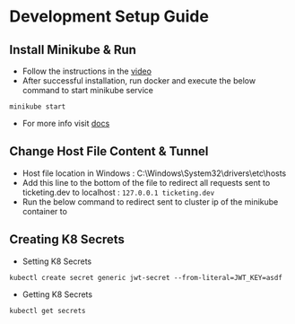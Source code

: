 # Development Setup Guide

## Install Minikube & Run

- Follow the instructions in the [video](https://www.youtube.com/watch?v=xNefZ51jHKg)
- After successful installation, run docker and execute the below command to start minikube service

```shell
minikube start
```

- For more info visit [docs](https://minikube.sigs.k8s.io/docs/)

## Change Host File Content & Tunnel

- Host file location in Windows : C:\Windows\System32\drivers\etc\hosts
- Add this line to the bottom of the file to redirect all requests sent to ticketing.dev to localhost : `127.0.0.1 ticketing.dev`
- Run the below command to redirect sent to cluster ip of the minikube container to

## Creating K8 Secrets

- Setting K8 Secrets

```shell
kubectl create secret generic jwt-secret --from-literal=JWT_KEY=asdf
```

- Getting K8 Secrets

```shell
kubectl get secrets
```
